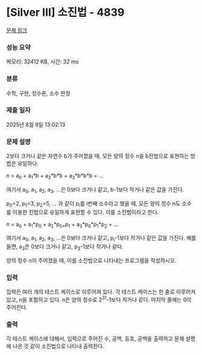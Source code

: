 # [Silver III] 소진법 - 4839 

[문제 링크](https://www.acmicpc.net/problem/4839) 

### 성능 요약

메모리: 32412 KB, 시간: 32 ms

### 분류

수학, 구현, 정수론, 소수 판정

### 제출 일자

2025년 8월 9일 13:02:13

### 문제 설명

<p>2보다 크거나 같은 자연수 b가 주어졌을 때, 모든 양의 정수 n을 b진법으로 표현하는 방법은 유일하다.</p>

<p>n = a<sub>0</sub> + a<sub>1</sub>*b + a<sub>2</sub>*b*b + a<sub>3</sub>*b*b*b + ...</p>

<p>여기서 a<sub>0</sub>, a<sub>1</sub>, a<sub>2</sub>, a<sub>3</sub>, ...은 0보다 크거나 같고, b-1보다 작거나 같은 값을 가진다.</p>

<p>p<sub>0</sub>=2, p<sub>1</sub>=3, p<sub>2</sub>=5, ... 과 같이 p<sub>i</sub>를 i번째 소수라고 했을 때, 모든 양의 정수 n도 소수를 이용한 진법으로 유일하게 표현할 수 있다. 이를 소진법이라고 한다.</p>

<p>n = a<sub>0</sub> + a<sub>1</sub>*p<sub>0</sub> + a<sub>2</sub>*p<sub>0*</sub>p<sub>1</sub> + a<sub>3</sub>*p<sub>0</sub>*p<sub>1</sub>*p<sub>2</sub> + ...</p>

<p>여기서 a<sub>0</sub>, a<sub>1</sub>, a<sub>2</sub>, a<sub>3</sub>, ...은 0보다 크거나 같고, p<sub>i</sub>-1보다 작거나 같은 값을 가진다. 예를 들면, a<sub>3</sub>은 0보다 크거나 같고, p<sub>3</sub>-1보다 작거나 같다.</p>

<p>양의 정수 n이 주어졌을 때, 이를 소진법으로 나타내는 프로그램을 작성하시오.</p>

### 입력 

 <p>입력은 여러 개의 테스트 케이스로 이루어져 있다. 각 테스트 케이스는 한 줄로 이루어져 있고, n을 포함하고 있다. n은 양의 정수로 2<sup>31</sup>-1보다 작거나 같다. 마지막 줄에는 0이 주어진다.</p>

### 출력 

 <p>각 테스트 케이스에 대해서, 입력으로 주어진 수, 공백, 등호, 공백을 출력하고 문제 설명에 나온 것 같이 소진법으로 나타내 출력한다.</p>

